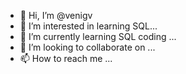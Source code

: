 - 👋 Hi, I’m @venigv
- 👀 I’m interested in learning SQL...
- 🌱 I’m currently learning SQL coding ...
- 💞️ I’m looking to collaborate on ...
- 📫 How to reach me ...

<!---
venigv/venigv is a ✨ special ✨ repository because its `README.md` (this file) appears on your GitHub profile.
You can click the Preview link to take a look at your changes.
--->
